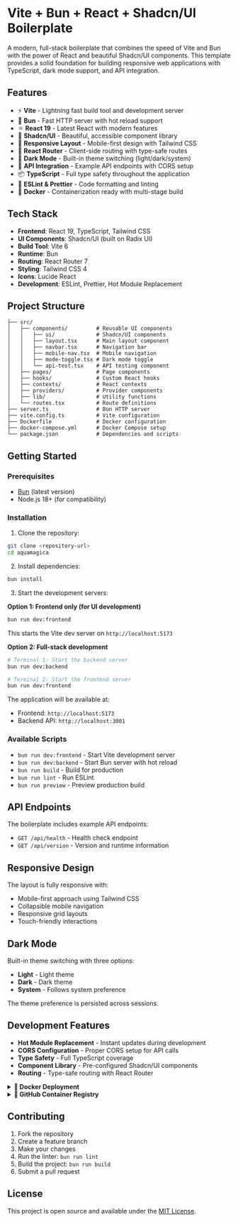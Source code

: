 # Vite + Bun + React + Shadcn/UI Boilerplate

A modern, full-stack boilerplate that combines the speed of Vite and Bun with the power of React and beautiful Shadcn/UI components. This template provides a solid foundation for building responsive web applications with TypeScript, dark mode support, and API integration.

## Features

- ⚡ **Vite** - Lightning fast build tool and development server
- 🏃 **Bun** - Fast HTTP server with hot reload support
- ⚛️ **React 19** - Latest React with modern features
- 🎨 **Shadcn/UI** - Beautiful, accessible component library
- 📱 **Responsive Layout** - Mobile-first design with Tailwind CSS
- 🧭 **React Router** - Client-side routing with type-safe routes
- 🌙 **Dark Mode** - Built-in theme switching (light/dark/system)
- 🔗 **API Integration** - Example API endpoints with CORS setup
- 📦 **TypeScript** - Full type safety throughout the application
- 🎯 **ESLint & Prettier** - Code formatting and linting
- 🐳 **Docker** - Containerization ready with multi-stage build

## Tech Stack

- **Frontend**: React 19, TypeScript, Tailwind CSS
- **UI Components**: Shadcn/UI (built on Radix UI)
- **Build Tool**: Vite 6
- **Runtime**: Bun
- **Routing**: React Router 7
- **Styling**: Tailwind CSS 4
- **Icons**: Lucide React
- **Development**: ESLint, Prettier, Hot Module Replacement

## Project Structure

```raw
├── src/
│   ├── components/         # Reusable UI components
│   │   ├── ui/             # Shadcn/UI components
│   │   ├── layout.tsx      # Main layout component
│   │   ├── navbar.tsx      # Navigation bar
│   │   ├── mobile-nav.tsx  # Mobile navigation
│   │   ├── mode-toggle.tsx # Dark mode toggle
│   │   └── api-test.tsx    # API testing component
│   ├── pages/              # Page components
│   ├── hooks/              # Custom React hooks
│   ├── contexts/           # React contexts
│   ├── providers/          # Provider components
│   ├── lib/                # Utility functions
│   └── routes.tsx          # Route definitions
├── server.ts               # Bun HTTP server
├── vite.config.ts          # Vite configuration
├── Dockerfile              # Docker configuration
├── docker-compose.yml      # Docker Compose setup
└── package.json            # Dependencies and scripts
```

## Getting Started

### Prerequisites

- [Bun](https://bun.sh/) (latest version)
- Node.js 18+ (for compatibility)

### Installation

1. Clone the repository:

```bash
git clone <repository-url>
cd aquamagica
```

2. Install dependencies:

```bash
bun install
```

3. Start the development servers:

**Option 1: Frontend only (for UI development)**

```bash
bun run dev:frontend
```

This starts the Vite dev server on `http://localhost:5173`

**Option 2: Full-stack development**

```bash
# Terminal 1: Start the backend server
bun run dev:backend

# Terminal 2: Start the frontend server
bun run dev:frontend
```

The application will be available at:

- Frontend: `http://localhost:5173`
- Backend API: `http://localhost:3001`

### Available Scripts

- `bun run dev:frontend` - Start Vite development server
- `bun run dev:backend` - Start Bun server with hot reload
- `bun run build` - Build for production
- `bun run lint` - Run ESLint
- `bun run preview` - Preview production build

## API Endpoints

The boilerplate includes example API endpoints:

- `GET /api/health` - Health check endpoint
- `GET /api/version` - Version and runtime information

## Responsive Design

The layout is fully responsive with:

- Mobile-first approach using Tailwind CSS
- Collapsible mobile navigation
- Responsive grid layouts
- Touch-friendly interactions

## Dark Mode

Built-in theme switching with three options:

- **Light** - Light theme
- **Dark** - Dark theme  
- **System** - Follows system preference

The theme preference is persisted across sessions.

## Development Features

- **Hot Module Replacement** - Instant updates during development
- **CORS Configuration** - Proper CORS setup for API calls
- **Type Safety** - Full TypeScript coverage
- **Component Library** - Pre-configured Shadcn/UI components
- **Routing** - Type-safe routing with React Router

<details>
<summary><strong>🐳 Docker Deployment</strong></summary>

### Building and Running with Docker

1. **Build the Docker image:**

```bash
docker build -t aquamagica .
```

2. **Run the container:**

```bash
docker run -p 3000:3000 aquamagica
```

The application will be available at `http://localhost:3000`

### Using Docker Compose

1. **Build and start:**

```bash
docker-compose up --build
```

2. **Stop the services:**

```bash
docker-compose down
```

### Multi-stage Build Process

The Dockerfile uses a multi-stage build for optimization:

1. **Install stage** - Installs dependencies
2. **Build stage** - Builds the Vite application
3. **Release stage** - Creates minimal production image

</details>

<details>
<summary><strong>🚀 GitHub Container Registry</strong></summary>

### Running from GitHub Container Registry

You can run the pre-built container directly from GitHub Container Registry:

```bash
docker pull ghcr.io/l3-n0x/vite-bun-react-shadcn-boilerplate:main
```

**Run the latest version:**

```bash
docker run -p 3000:3000 ghcr.io/l3-n0x/vite-bun-react-shadcn-boilerplate:main
```

**Run specific SHA version:**

```bash
docker run -p 3000:3000 ghcr.io/l3-n0x/vite-bun-react-shadcn-boilerplate:sha256-220cd5898a0cd20a582dd46eb5ef959352495a29e09826f27fa8eb1367188578.sig
```

### Available Tags

- `main` - Latest version from main branch
- `sha256-*` - Specific commit SHA versions

The container exposes port 3000 and includes both the built frontend and API server.

</details>

## Contributing

1. Fork the repository
2. Create a feature branch
3. Make your changes
4. Run the linter: `bun run lint`
5. Build the project: `bun run build`
6. Submit a pull request

## License

This project is open source and available under the [MIT License](LICENSE).
